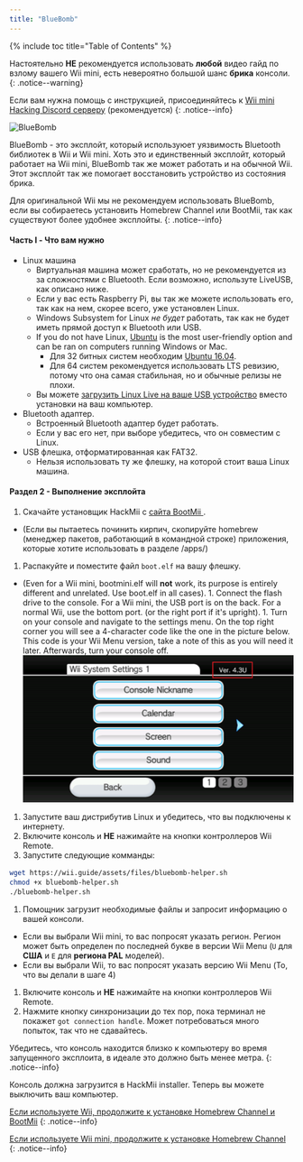 ```yaml
---
title: "BlueBomb"
---
```


{% include toc title="Table of Contents" %}

Настоятельно **НЕ** рекомендуется использовать **любой** видео гайд по взлому вашего Wii mini, есть невероятно большой шанс **брика** консоли.
{: .notice--warning}

Если вам нужна помощь с инструкцией, присоединяйтесь к [ Wii mini Hacking Discord серверу](https://discord.gg/6ryxnkS) (рекомендуется)
{: .notice--info}

![BlueBomb](/images/bluebomb.png)

BlueBomb - это эксплойт, который используюет уязвимость Bluetooth библиотек в Wii и Wii mini. Хоть это и единственный эксплойт, который работает на Wii mini, BlueBomb так же может работать и на обычной Wii. Этот эксплойт так же помогает восстановить устройство из состояния брика.

Для оригинальной Wii мы не рекомендуем использовать BlueBomb, если вы собираетесь установить Homebrew Channel или BootMii, так как существуют более удобнее эксплойты.
{: .notice--info}

#### Часть I - Что вам нужно
- Linux машина
  - Виртуальная машина может сработать, но не рекомендуется из за сложностями с Bluetooth. Если возможно, используте LiveUSB, как описано ниже.
  - Если у вас есть Raspberry Pi, вы так же можете использовать его, так как на нем, скорее всего, уже установлен Linux.
  - Windows Subsystem for Linux *не будет* работать, так как не будет иметь прямой доступ к Bluetooth или USB.
  - If you do not have Linux, [Ubuntu](https://ubuntu.com/download/desktop) is the most user-friendly option and can be ran on computers running Windows or Mac.
    - Для 32 битных систем необходим [Ubuntu 16.04](http://releases.ubuntu.com/16.04/).
    - Для 64 систем рекомендуется использовать LTS ревизию, потому что она самая стабильная, но и обычные релизы не плохи.
  - Вы можете [загрузить Linux Live на ваше USB устройство](https://ubuntu.com/tutorials/tutorial-create-a-usb-stick-on-windows#1-overview) вместо установки на ваш компьютер.
- Bluetooth адаптер.
  - Встроенный Bluetooth адаптер будет работать.
  - Если у вас его нет, при выборе убедитесь, что он совместим с Linux.
- USB флешка, отформатированная как FAT32.
  - Нельзя использовать ту же флешку, на которой стоит ваша Linux машина.

#### Раздел 2 - Выполнение эксплойта
1. Скачайте установщик HackMii с [сайта BootMii ](https://bootmii.org/download/).
- (Если вы пытаетесь починить кирпич, скопируйте homebrew (менеджер пакетов, работающий в командной строке) приложения, которые хотите использовать в разделе /apps/)
1. Распакуйте и поместите файл `boot.elf` на вашу флешку.
- (Even for a Wii mini, bootmini.elf will **not** work, its purpose is entirely different and unrelated. Use boot.elf in all cases). 1. Connect the flash drive to the console. For a Wii mini, the USB port is on the back. For a normal Wii, use the bottom port. (or the right port if it's upright). 1. Turn on your console and navigate to the settings menu. On the top right corner you will see a 4-character code like the one in the picture below. This code is your Wii Menu version, take a note of this as you will need it later. Afterwards, turn your console off. ![SystemMenuVersion](/images/Wii/SystemMenuVersion.png)
1. Запустите ваш дистрибутив Linux и убедитесь, что вы подключены к интернету.
1. Включите консоль и **НЕ** нажимайте на кнопки контроллеров Wii Remote.
1. Запустите следующие комманды:
```bash
wget https://wii.guide/assets/files/bluebomb-helper.sh
chmod +x bluebomb-helper.sh
./bluebomb-helper.sh
```
1. Помощник загрузит необходимые файлы и запросит информацию о вашей консоли.
  - Если вы выбрали Wii mini, то вас попросят указать регион. Регион может быть определен по последней букве в версии Wii Menu (`U` для **США** и `E` для **региона PAL** моделей).
  - Если вы выбрали Wii, то вас попросят указать версию Wii Menu (То, что вы делали в шаге 4)
1. Включите консоль и **НЕ** нажимайте на кнопки контроллеров Wii Remote.
1. Нажмите кнопку синхронизации до тех пор, пока терминал не покажет `got connection handle`. Может потребоваться много попыток, так что не сдавайтесь.

Убедитесь, что консоль находится близко к компьютеру во время запущенного эксплоита, в идеале это должно быть менее метра.
{: .notice--info}

Консоль должна загрузится в HackMii installer. Теперь вы можете выключить ваш компьютер.

[Если используете Wii, продолжите к установке Homebrew Channel и BootMii](hbc)
{: .notice--info}

[Если используете Wii mini, продолжите к установке Homebrew Channel](hbc-mini)
{: .notice--info}
